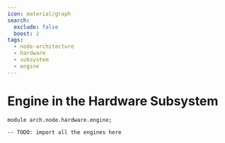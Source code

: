 ```yaml
---
icon: material/graph
search:
  exclude: false
  boost: 2
tags:
  - node-architecture
  - hardware
  - subsystem
  - engine
---
```


# Engine in the Hardware Subsystem

```juvix
module arch.node.hardware.engine;

-- TODO: import all the engines here
```


